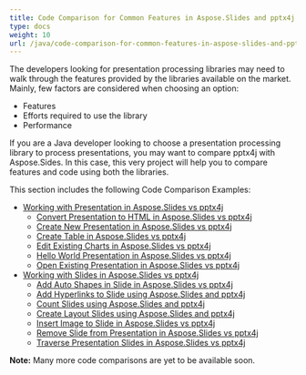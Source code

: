 ```yaml
---
title: Code Comparison for Common Features in Aspose.Slides and pptx4j
type: docs
weight: 10
url: /java/code-comparison-for-common-features-in-aspose-slides-and-pptx4j/
---
```


The developers looking for presentation processing libraries may need to walk through the features provided by the libraries available on the market. Mainly, few factors are considered when choosing an option:

- Features
- Efforts required to use the library
- Performance

If you are a Java developer looking to choose a presentation processing library to process presentations, you may want to compare pptx4j with Aspose.Sides. In this case, this very project will help you to compare features and code using both the libraries.

This section includes the following Code Comparison Examples:

- [Working with Presentation in Aspose.Slides vs pptx4j](/slides/java/working-with-presentation-in-aspose-slides-vs-pptx4j-html/)
  - [Convert Presentation to HTML in Aspose.Slides vs pptx4j](/slides/java/convert-presentation-to-html-in-aspose-slides-vs-pptx4j-html/)
  - [Create New Presentation in Aspose.Slides vs pptx4j](/slides/java/create-new-presentation-in-aspose-slides-vs-pptx4j-html/)
  - [Create Table in Aspose.Slides vs pptx4j](/slides/java/create-table-in-aspose-slides-vs-pptx4j-html/)
  - [Edit Existing Charts in Aspose.Slides vs pptx4j](/slides/java/edit-existing-charts-in-aspose-slides-vs-pptx4j-html/)
  - [Hello World Presentation in Aspose.Slides vs pptx4j](/slides/java/hello-world-presentation-in-aspose-slides-vs-pptx4j-html/)
  - [Open Existing Presentation in Aspose.Slides vs pptx4j](/slides/java/open-existing-presentation-in-aspose-slides-vs-pptx4j-html/)
- [Working with Slides in Aspose.Slides vs pptx4j](/slides/java/working-with-slides-in-aspose-slides-vs-pptx4j-html/)
  - [Add Auto Shapes in Slide in Aspose.Slides vs pptx4j](/slides/java/add-auto-shapes-in-slide-in-aspose-slides-vs-pptx4j-html/)
  - [Add Hyperlinks to Slide using Aspose.Slides and pptx4j](/slides/java/add-hyperlinks-to-slide-using-aspose-slides-and-pptx4j-html/)
  - [Count Slides using Aspose.Slides and pptx4j](/slides/java/count-slides-using-aspose-slides-and-pptx4j-html/)
  - [Create Layout Slides using Aspose.Slides and pptx4j](/slides/java/create-layout-slides-using-aspose-slides-and-pptx4j-html/)
  - [Insert Image to Slide in Aspose.Slides vs pptx4j](/slides/java/insert-image-to-slide-in-aspose-slides-vs-pptx4j-html/)
  - [Remove Slide from Presentation in Aspose.Slides vs pptx4j](/slides/java/remove-slide-from-presentation-in-aspose-slides-vs-pptx4j-html/)
  - [Traverse Presentation Slides in Aspose.Slides vs pptx4j](/slides/java/traverse-presentation-slides-in-aspose-slides-vs-pptx4j-html/)

**Note:** Many more code comparisons are yet to be available soon.
